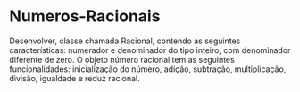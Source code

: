 # Numeros-Racionais
Desenvolver, classe chamada Racional, contendo as seguintes características: numerador e denominador do tipo inteiro, com denominador diferente de zero. O objeto número racional tem as seguintes funcionalidades: inicialização do número, adição, subtração, multiplicação, divisão, igualdade e reduz racional.
